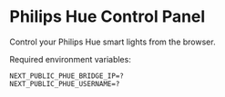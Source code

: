 # Philips Hue Control Panel

Control your Philips Hue smart lights from the browser.

Required environment variables:

```
NEXT_PUBLIC_PHUE_BRIDGE_IP=?
NEXT_PUBLIC_PHUE_USERNAME=?
```
